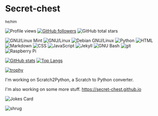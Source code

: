 # Secret-chest
<sup>he/him</sup>

![Profile views](https://komarev.com/ghpvc/?username=Secret-chest&color=009688&style=flat-square)
[![GitHub followers](https://img.shields.io/github/followers/Secret-chest?style=social)](https://github.com/Secret-chest?tab=followers)
![GitHub total stars](https://img.shields.io/github/stars/Secret-chest?style=social)

![GNU/Linux Mint](https://img.shields.io/badge/GNU%2fLinux_Mint-4caf50?style=flat-square&logo=data:image/png;base64,iVBORw0KGgoAAAANSUhEUgAAACAAAAAgCAYAAABzenr0AAAACXBIWXMAAAHYAAAB2AH6XKZyAAAAGXRFWHRTb2Z0d2FyZQB3d3cuaW5rc2NhcGUub3Jnm%2B48GgAABFxJREFUWIXFl11MU2cYx3%2BnFAoCguEj0IJYEQQhKJRlmGwOUFjGXOTcGLMYlhh3swszZ4zMj87sZmMzTOaWLFmyLcZkZslyYpwDyQTRKeASQQPqLEsJqGCJMqAHpBXeXUCPBQoVmPi%2Fevr0%2Bfidvh%2FPqSSEECxObuBfoBNoBeqAc7IsDz1PsiSEEG2Odtoc7QsmCNGHYFpuZG1UKuGGcIBh4GegQpZlm1%2BAkzdOcbL11IIBtGKSxLqYdLas3kxx8hYMeoMbOA5YZVl%2B4itHt%2BiuXhJC0O64RVXTCd79tYzf71YHCiH2A%2FWKosS%2FcABvDTwZoLKxisN1VlSXmgdcUxQl67kAMmMz2JG5nR2Z28mMzVgUSPO9v%2FiwZh8O1ZEAVCuKYvILkGPMZrdlF7stu8gxZi8KAMDe38mhC1aG3SNG4IyiKCFzArwI2fs7%2BfzyFwiEBSj3%2BPULKRYWFMbW1BIyYtchSRI3em9y5s5ZALalvcP6uCyEELQ52jl3txqnywnA1e5G6u0NFJrz9ymK8p0syz3zBkiKXElF0WdEL4vSfHkJr7I1tQQA0%2FJnS7wxMY%2FS9G0cqD1I10AXAD9c%2F4lNSa%2BF6nX6I8AH81oCvU7P0XzrlOYemZabpjT3KGZZNEcLDhMgBQDQ6%2BzlfEctQJmiKOHzAnjFlEtiRAIAqkvl2JVKjl2pZNg9rMX48q%2BMWEmuyaLF1P7zB0AoUDIvgKTIJM2u6ThPTUctNR21VNvO%2B%2FWbV5g1%2B3bfHYYm9kXhvACCAgI1W%2FV%2Barfq1%2B%2BdOy7GsT2yAWQt2TGcrvuDDwBWvzSAyaMZoQNcet2CroNFyT3uBjDogMGwoLAlB%2FBIB9iN4T4n5ZIBtK6NSkWSpJcCoAfqwg3h76dHp3Gr7zYAY%2BNjWkCg7tnxaXvYzum2XzTbn98717vmdIDfALUoeXOoB6B%2FpF8LSIlao9nXe1q43tMyo8hs%2FtSoFM1%2BPPLYJ4BOlmUncLo4uYiI4IjJgq0IJl6Wc40WCsxv%2BEyeS4XmfCzGHAAEgpaeVp9xnvNXYdAbynZlvxf4VePX9Dp7aei8RP6qicaHNn3Mm2uKudP3N0%2Be%2Bny31BSsDyY9Jk1rDlBvb6DX%2BXB2AFmWbYqiHC9JeWt%2F871rXO1uoqrpG5JXJGvDJ9doIddo8VlkLnUPdHOi%2BdtZv%2Fe%2BCa2SJDWVv34A84pVDI0Osad6L%2FX2i9pyzEcCQZ39InuqP2JodPb%2FKFJpaan2QVGUOOCaQ3UkHrpgxd7fCUBcWBzZ8euJCY0hKCBozsauMRd9ah8tPa2z%2FuwAZRt2UrZ%2B51SASYgs4NzI05GEistf8mfXVb9PuxB5AGYMI1mWbwI5IfqQS58UHOHgpnLiX%2BBN6XMayrLcBxRLSJ8WmvPVH0u%2FZ%2B%2FGPWTEZqCT%2Ft8BOmMJpmtyX1iBMiB0yOXE9sjG%2FcEHqG4V56hzQY1zjNnkxGf7B%2FACCQPeBgqADYAZiATm3pV%2B9B%2B0wK3Jnz2ksAAAAABJRU5ErkJggg%3D%3D)
![GNU/Linux](https://img.shields.io/badge/GNU%2fLinux-212121?style=flat-square&logo=linux&logoColor=ffc107)
![Debian GNU/Linux](https://img.shields.io/badge/Debian_GNU%2fLinux-ffffff?style=flat-square&logo=debian&logoColor=e91e63)
![Python](https://img.shields.io/badge/Python-2196f3?style=flat-square&logo=python&logoColor=white)
![HTML](https://img.shields.io/badge/HTML-ff5722?style=flat-square&logo=html5&logoColor=white)
![Markdown](https://img.shields.io/badge/Markdown-000000?style=flat-square&logo=markdown&logoColor=white)
![CSS](https://img.shields.io/badge/CSS-03a9f4?style=flat-square&logo=css3&logoColor=white)
![JavaScript](https://img.shields.io/badge/JavaScript-424242?style=flat-square&logo=javascript&logoColor=ffeb3b)
![Jekyll](https://img.shields.io/badge/Jekyll-212121?style=flat-square&logo=jekyll&logoColor=f44336)
![GNU Bash](https://img.shields.io/badge/GNU_Bash-424242?style=flat-square&logo=gnubash&logoColor=4caf50)
![git](https://img.shields.io/badge/git-f44336?style=flat-square&logo=git&logoColor=white)
![Raspberry Pi](https://img.shields.io/badge/Raspberry_Pi-e91e63?style=flat-square&logo=raspberrypi&logoColor=ffffff)


[![GitHub stats](https://github-readme-stats.vercel.app/api?username=Secret-chest&show_icons=true&title_color=009688&text_color=ffffff&bg_color=263238&icon_color=009688&hide_border=true&border_radius=0&hide_rank=true&disable_animations=true&include_all_commits=true)](https://github.com/anuraghazra/github-readme-stats)
[![Top Langs](https://github-readme-stats.vercel.app/api/top-langs/?username=Secret-chest&layout=compact&title_color=009688&text_color=ffffff&bg_color=263238&icon_color=009688&hide_border=true&border_radius=0&langs_count=10)](https://github.com/anuraghazra/github-readme-stats)

[![trophy](https://github-profile-trophy.vercel.app/?username=Secret-chest&theme=tokyonight)](https://github.com/ryo-ma/github-profile-trophy)

I'm working on Scratch2Python, a Scratch to Python converter.

I'm also working on some more stuff.
https://secret-chest.github.io

![Jokes Card](https://readme-jokes.vercel.app/api?hideBorder&bgColor=%23263238&textColor=%23ffffff&qColor=%239575cd&aColor=%2300bcd4)

<!--
**Secret-chest/Secret-chest** is a ✨ _special_ ✨ repository because its `README.md` (this file) appears on your GitHub profile.

Here are some ideas to get you started:

- 🔭 I’m currently working on ...
- 🌱 I’m currently learning ...
- 👯 I’m looking to collaborate on ...
- 🤔 I’m looking for help with ...
- 💬 Ask me about ...
- 📫 How to reach me: ...
- 😄 Pronouns: ...
- ⚡ Fun fact: ...
-->

![shrug](https://user-images.githubusercontent.com/74449186/170862567-91928d9d-e971-4450-bbc2-061013941a58.png)
